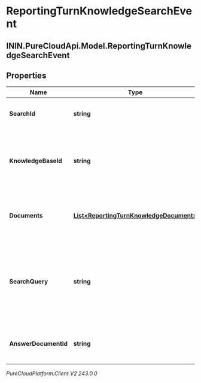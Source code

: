 # ReportingTurnKnowledgeSearchEvent

## ININ.PureCloudApi.Model.ReportingTurnKnowledgeSearchEvent

## Properties

|Name | Type | Description | Notes|
|------------ | ------------- | ------------- | -------------|
| **SearchId** | **string** | The ID of this knowledge search. | [optional] |
| **KnowledgeBaseId** | **string** | The Knowledge Base ID that the captured knowledge data relates to. | [optional] |
| **Documents** | [**List&lt;ReportingTurnKnowledgeDocument&gt;**](ReportingTurnKnowledgeDocument) | The list of search documents that the feedback applies to. | [optional] |
| **SearchQuery** | **string** | The search query that was used to search the Knowledge Base documents for a matching question. | [optional] |
| **AnswerDocumentId** | **string** | The document ID of the search answer. | [optional] |



_PureCloudPlatform.Client.V2 243.0.0_
